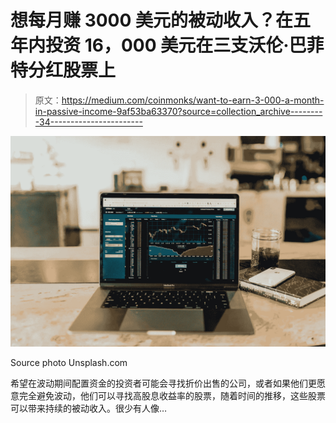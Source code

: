 # 想每月赚 3000 美元的被动收入？在五年内投资 16，000 美元在三支沃伦·巴菲特分红股票上

> 原文：<https://medium.com/coinmonks/want-to-earn-3-000-a-month-in-passive-income-9af53ba63370?source=collection_archive---------34----------------------->

![](img/09bd00158b40d2e5a3305b45e1ceed1e.png)

Source photo Unsplash.com

希望在波动期间配置资金的投资者可能会寻找折价出售的公司，或者如果他们更愿意完全避免波动，他们可以寻找高股息收益率的股票，随着时间的推移，这些股票可以带来持续的被动收入。很少有人像…